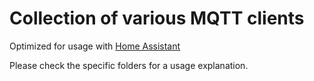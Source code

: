 # Collection of various MQTT clients

Optimized for usage with [Home Assistant](https://www.home-assistant.io/hassio/)

Please check the specific folders for a usage explanation.